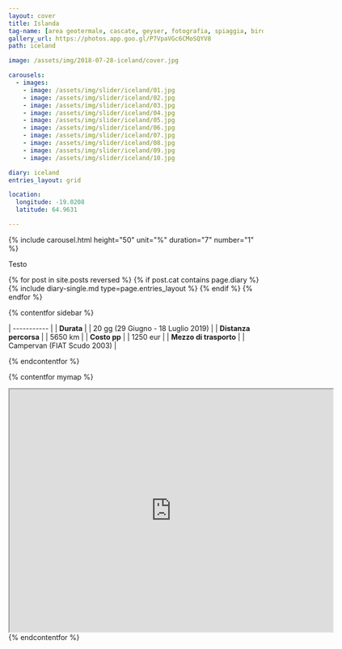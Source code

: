 ```yaml
---
layout: cover
title: Islanda
tag-name: [area geotermale, cascate, geyser, fotografia, spiaggia, bird watching, ghiacciaio, scogliere, fiordi]
gallery_url: https://photos.app.goo.gl/P7VpaVGc6CMoSQYV8
path: iceland

image: /assets/img/2018-07-28-iceland/cover.jpg

carousels:
  - images: 
    - image: /assets/img/slider/iceland/01.jpg
    - image: /assets/img/slider/iceland/02.jpg
    - image: /assets/img/slider/iceland/03.jpg
    - image: /assets/img/slider/iceland/04.jpg
    - image: /assets/img/slider/iceland/05.jpg
    - image: /assets/img/slider/iceland/06.jpg
    - image: /assets/img/slider/iceland/07.jpg
    - image: /assets/img/slider/iceland/08.jpg
    - image: /assets/img/slider/iceland/09.jpg
    - image: /assets/img/slider/iceland/10.jpg

diary: iceland
entries_layout: grid

location:
  longitude: -19.0208
  latitude: 64.9631

---
```


{% include carousel.html height="50" unit="%" duration="7" number="1" %}

Testo

<div class="entries-{{ page.entries_layout }}">
  {% for post in site.posts reversed %}
    {% if post.cat contains page.diary %}
      {% include diary-single.md type=page.entries_layout %}
    {% endif %}
  {% endfor %}
</div>

{% contentfor sidebar %}

| ----------- |
| **Durata**      |
| 20 gg (29 Giugno - 18 Luglio 2019)   |
| **Distanza percorsa** |
| 5650 km |
| **Costo pp**      |
| 1250 eur  |
| **Mezzo di trasporto** |
| Campervan (FIAT Scudo 2003) |

{% endcontentfor %}


{% contentfor mymap %}
<iframe src="https://www.google.com/maps/d/embed?mid=1AVTYS1o5HOrGJoYhK8TJbPP7c07xYo--&ehbc=2E312F" width="640" height="480"></iframe>
{% endcontentfor %}